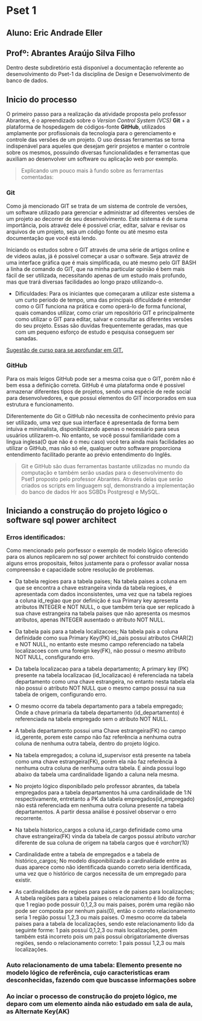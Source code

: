 # **Pset 1**
## Aluno: Eric Andrade Eller 
## Profº: Abrantes Araújo Silva Filho

Dentro deste subdiretório está disponível a documentação referente ao desenvolvimento do Pset-1 da disciplina de Design e Desenvolvimento de banco de dados.


## Inicio do processo
O primeiro passo para a realização da atividade proposta pelo professor Abrantes, é o apreendizado sobre o _Version Control System (VCS)_ **Git** + a plataforma de hospedagem de códigos-fonte **GitHub**, utilizados amplamente por profissionais da tecnologia para o gerenciamento e controle das versões de um projeto. O uso dessas ferramentas se torna indispenável para aqueles que desejam gerir projetos e manter o controle sobre os mesmos, possuindo diversas funcionalidades e ferramentas que auxiliam ao desenvolver um software ou aplicação web por exemplo.


>Explicando um pouco mais à fundo sobre as ferramentas comentadas:
### Git
Como já mencionado GIT se trata de um sistema de controle de versões, um software utilizado para gerenciar e administrar ad diferentes versões de um projeto ao decorrer de seu desenvolvimento. Este sistema é de suma importância, pois atravéz dele é possivel criar, editar, salvar e revisar os arquivos de um projeto, seja um código fonte ou até mesmo esta documentação que você está lendo.

Iniciando os estudos sobre o GIT através de uma série de artigos online e de videos aulas, já é possivel começar a usar o software. Seja atravéz de uma interface gráfica que é mais simplificada, ou até mesmo pelo GIT BASH a linha de comando do GIT, que na minha particular opinião é bem mais fácil de ser utilizada, necessitando apenas de um estudo mais profundo, mas que trará diversas facilidades ao longo prazo utilizando-o.

- Dificuldades: 
Para os iniciantes que começaram a utilizar este sistema a um curto periodo de tempo, uma das principais dificuldade é entender como o GIT funciona na prática e como operá-lo de forma funcional, quais comandos utilizar, como criar um repositório GIT e principalmente como utilizar o GIT para editar, salvar e consultar as diferentes versões do seu projeto. Essas são duvidas frequentemente geradas, mas que com um pequeno esforço de estudo e pesquisa conseguem ser sanadas.

[Sugestão de curso para se aprofundar em GIT.](https://youtube.com/playlist?list=PLucm8g_ezqNq0dOgug6paAkH0AQSJPlIe)

### GitHub
Para os mais leigos GitHub pode ser a mesma coisa que o GIT, porém não é bem essa a definição correta. GitHub é uma plataforma onde é possivel armazenar diferentes tipos de projetos, sendo uma espécie de rede social para desenvolvedores, e que possui elementos do GIT incorporados em sua estrutura e funcionamento.

Diferentemente do Git o GitHub não necessita de conhecimento prévio para ser utilizado, uma vez que sua interface é apresentada de forma bem intuiva e minimalista, disponibilizando apenas o necessário para seus usuários utilizarem-o. No entanto, se você possui familiaridade com a lingua inglesa(O que não é o meu caso) você tera ainda mais facilidades ao utilizar o GitHub, mas não só ele, qualquer outro software proporciona entendimento facilitado perante ao prévio entendimento do Inglês.

>Git e GitHub são duas ferramentas bastante utilizadas no mundo da computação e também serão usadas para o desenvolvimento do Pset1 proposto pelo professor Abrantes. Através delas que serão criados os scripts em linguagem sql, demonstrando a implementação do banco de dados Hr aos SGBDs Postgresql e MySQL.

## Iniciando a construção do projeto lógico o software sql power architect

### Erros identificados:
Como mencionado pelo porfessor o exemplo de modelo lógico oferecido para os alunos replicarem no sql power architect foi construido contendo alguns erros propositais, feitos justamente para o professor avaliar nossa compreensão e capacidade sobre resolução de problemas.

- Da tabela regioes para a tabela paises; Na tabela paises a coluna em que se encontra a chave estrangeira vinda da tabela regioes, é apresentada com dados inconsistentes, uma vez que na tabela regioes a coluna id_regiao que por definição é sua Primary key apresenta atributos INTEGER e NOT NULL, o que também teria que ser replicado à sua chave estrangeira na tabela paises que não apresenta os mesmos atributos, apenas INTEGER ausentado o atributo NOT NULL.

- Da tabela pais para a tabela localizacoes; Na tabela pais a coluna definidade como sua Primary Key(PK) id_pais possui atributos CHAR(2) e NOT NULL, no entanto este mesmo campo referenciado na tabela localizacoes com uma foreign key(FK), não possui o mesmo atributo NOT NULL, consfigurando erro.

- Da tabela localizacao para a tabela departamento; A primary key (PK) presente na tabela localizacao (id_localizacao) é referenciada na tabela departamento como uma chave estrangeira, no entanto nesta tabela ela não possui o atributo NOT NULL que o mesmo campo possui na sua tabela de origem, configurando erro.

- O mesmo ocorre da tabela departamento para a tabela empregado; Onde a chave primaria da tabela departamento (id_departamento) é referenciada na tabela empregado sem o atributo NOT NULL.

- A tabela departamento possui uma Chave estrangeira(FK) no campo id_gerente, porem este campo não faz referência a nenhuma outra coluna de nenhuma outra tabela, dentro do projeto lógico.

- Na tabela empregados; a coluna id_supervisor está presente na tabela como uma chave estrangeira(FK), porém ela não faz referência à nenhuma outra coluna de nenhuma outra tabela. E ainda possui logo abaixo da tabela uma cardinalidade ligando a caluna nela mesma.

- No projeto lógico disponibilado pelo professor abrantes, da tabela empregados para a tabela departamentos há uma cardinalidade de 1:N respectivamente, entretanto a PK da tabela empregados(id_empregado) não está referenciada em nenhuma outra coluna presente na tabela departamentos. A partir dessa análise é possivel observar o erro recorrente.

-  Na tabela historico_cargos a coluna id_cargo definidade como uma chave estrangeira(FK) vinda da tabela de cargos possui atributo _varchar_ diferente de sua coluna de origem na tabela cargos que é _varchar(10)_

- Cardinalidade entre a tabela de empregados e a tabela de histórico_cargos; No modelo disponibilizado a cardinalidade entre as duas aparece como não identificada quando correto seria identificada, uma vez que o histórico de cargos necessita de um empregado para existir.


- As cardinalidades de regioes para paises e de paises para localizações; A tabela regiões para a tabela paises o relacionamento é lido de forma que 1 regiao pode possuir 0,1,2,3 ou mais paises, porém uma região não pode ser composta por nenhum pais(0), então o correto relacionamento seria 1 região possui 1,2,3 ou mais paises. 
O mesmo ocorre da tabela paises para a tabela de localizações, sendo este relacionamento lido da seguinte forme: 1 pais possui 0,1,2,3 ou mais localizações, porém também está incorreto pois um pais possui obrigatoriamente diversas regiões, sendo o relacionamento correto: 1 pais possui 1,2,3 ou mais localizações.


### Auto relacionamento de uma tabela: Elemento presente no modelo lógico de referência, cujo caracteristicas eram desconhecidas, fazendo com que buscasse informações sobre

### Ao inciar o processo de construção do projeto lógico, me deparo com um elemento ainda não estudado em sala de aula, as Alternate Key(AK)